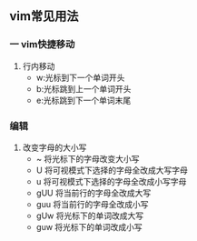 ## vim常见用法

### 一 vim快捷移动
1. 行内移动
    + w:光标到下一个单词开头
    + b:光标跳到上一个单词开头
    + e:光标跳到下一个单词末尾

### 编辑
1. 改变字母的大小写
    + ~ 将光标下的字母改变大小写
    + U 将可视模式下选择的字母全改成大写字母
    + u 将可视模式下选择的字母全改成小写字母
    + gUU 将当前行的字母全改成大写
    + guu 将当前行的字母全改成小写
    + gUw 将光标下的单词改成大写
    + guw 将光标下的单词改成小写